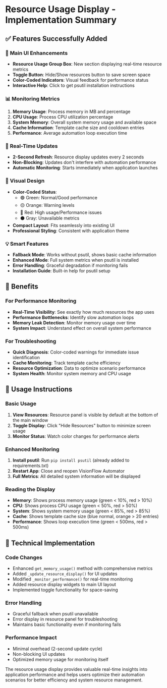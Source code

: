 # Resource Usage Display - Implementation Summary

## ✅ **Features Successfully Added**

### 🎯 **Main UI Enhancements**
- **Resource Usage Group Box**: New section displaying real-time resource metrics
- **Toggle Button**: Hide/Show resources button to save screen space
- **Color-Coded Indicators**: Visual feedback for performance status
- **Interactive Help**: Click to get psutil installation instructions

### 📊 **Monitoring Metrics**
1. **Memory Usage**: Process memory in MB and percentage
2. **CPU Usage**: Process CPU utilization percentage  
3. **System Memory**: Overall system memory usage and available space
4. **Cache Information**: Template cache size and cooldown entries
5. **Performance**: Average automation loop execution time

### 🔄 **Real-Time Updates**
- **2-Second Refresh**: Resource display updates every 2 seconds
- **Non-Blocking**: Updates don't interfere with automation performance
- **Automatic Monitoring**: Starts immediately when application launches

### 🎨 **Visual Design**
- **Color-Coded Status**: 
  - 🟢 Green: Normal/Good performance
  - 🟡 Orange: Warning levels  
  - 🔴 Red: High usage/Performance issues
  - ⚫ Gray: Unavailable metrics
- **Compact Layout**: Fits seamlessly into existing UI
- **Professional Styling**: Consistent with application theme

### 💡 **Smart Features**
- **Fallback Mode**: Works without psutil, shows basic cache information
- **Enhanced Mode**: Full system metrics when psutil is installed
- **Error Handling**: Graceful degradation if monitoring fails
- **Installation Guide**: Built-in help for psutil setup

## 🚀 **Benefits**

### For Performance Monitoring
- **Real-Time Visibility**: See exactly how much resources the app uses
- **Performance Bottlenecks**: Identify slow automation loops
- **Memory Leak Detection**: Monitor memory usage over time
- **System Impact**: Understand effect on overall system performance

### For Troubleshooting
- **Quick Diagnosis**: Color-coded warnings for immediate issue identification
- **Cache Monitoring**: Track template cache efficiency
- **Resource Optimization**: Data to optimize scenario performance
- **System Health**: Monitor system memory and CPU usage

## 📝 **Usage Instructions**

### Basic Usage
1. **View Resources**: Resource panel is visible by default at the bottom of the main window
2. **Toggle Display**: Click "Hide Resources" button to minimize screen usage
3. **Monitor Status**: Watch color changes for performance alerts

### Enhanced Monitoring
1. **Install psutil**: Run `pip install psutil` (already added to requirements.txt)
2. **Restart App**: Close and reopen VisionFlow Automator  
3. **Full Metrics**: All detailed system information will be displayed

### Reading the Display
- **Memory**: Shows process memory usage (green < 10%, red > 10%)
- **CPU**: Shows process CPU usage (green < 50%, red > 50%)  
- **System**: Shows system memory usage (green < 85%, red > 85%)
- **Cache**: Shows template cache size (blue normal, orange > 20 entries)
- **Performance**: Shows loop execution time (green < 500ms, red > 500ms)

## 🔧 **Technical Implementation**

### Code Changes
- Enhanced `get_memory_usage()` method with comprehensive metrics
- Added `_update_resource_display()` for UI updates
- Modified `_monitor_performance()` for real-time monitoring
- Added resource display widgets to main UI layout
- Implemented toggle functionality for space-saving

### Error Handling
- Graceful fallback when psutil unavailable
- Error display in resource panel for troubleshooting
- Maintains basic functionality even if monitoring fails

### Performance Impact
- Minimal overhead (2-second update cycle)
- Non-blocking UI updates
- Optimized memory usage for monitoring itself

The resource usage display provides valuable real-time insights into application performance and helps users optimize their automation scenarios for better efficiency and system resource management.
